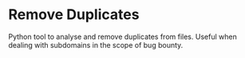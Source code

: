 # Remove Duplicates

Python tool to analyse and remove duplicates from files. Useful when dealing with subdomains in the scope of bug bounty.
